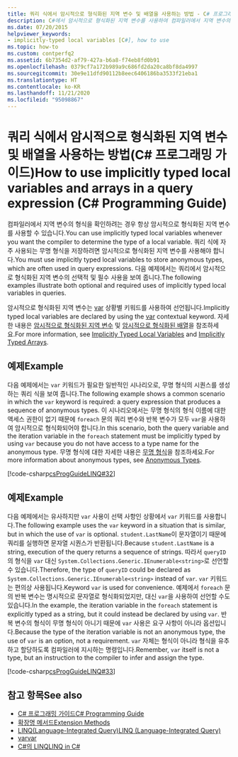 ```yaml
---
title: 쿼리 식에서 암시적으로 형식화된 지역 변수 및 배열을 사용하는 방법 - C# 프로그래밍 가이드
description: C#에서 암시적으로 형식화된 지역 변수를 사용하여 컴파일러에서 지역 변수의 형식을 확인하도록 할 수 있습니다. 반드시 익명 형식을 저장하기 위해 사용해야 합니다.
ms.date: 07/20/2015
helpviewer_keywords:
- implicitly-typed local variables [C#], how to use
ms.topic: how-to
ms.custom: contperfq2
ms.assetid: 6b7354d2-af79-427a-b6a8-f74eb8fd0b91
ms.openlocfilehash: 0379cf7a172b989a9c686fd2da20ca8bf8da4997
ms.sourcegitcommit: 30e9e11dfd90112b8eec6406186ba3533f21eba1
ms.translationtype: HT
ms.contentlocale: ko-KR
ms.lasthandoff: 11/21/2020
ms.locfileid: "95098867"
---
```

# <a name="how-to-use-implicitly-typed-local-variables-and-arrays-in-a-query-expression-c-programming-guide"></a><span data-ttu-id="fb032-104">쿼리 식에서 암시적으로 형식화된 지역 변수 및 배열을 사용하는 방법(C# 프로그래밍 가이드)</span><span class="sxs-lookup"><span data-stu-id="fb032-104">How to use implicitly typed local variables and arrays in a query expression (C# Programming Guide)</span></span>

<span data-ttu-id="fb032-105">컴파일러에서 지역 변수의 형식을 확인하려는 경우 항상 암시적으로 형식화된 지역 변수를 사용할 수 있습니다.</span><span class="sxs-lookup"><span data-stu-id="fb032-105">You can use implicitly typed local variables whenever you want the compiler to determine the type of a local variable.</span></span> <span data-ttu-id="fb032-106">쿼리 식에 자주 사용되는 무명 형식을 저장하려면 암시적으로 형식화된 지역 변수를 사용해야 합니다.</span><span class="sxs-lookup"><span data-stu-id="fb032-106">You must use implicitly typed local variables to store anonymous types, which are often used in query expressions.</span></span> <span data-ttu-id="fb032-107">다음 예제에서는 쿼리에서 암시적으로 형식화된 지역 변수의 선택적 및 필수 사용을 보여 줍니다.</span><span class="sxs-lookup"><span data-stu-id="fb032-107">The following examples illustrate both optional and required uses of implicitly typed local variables in queries.</span></span>  
  
 <span data-ttu-id="fb032-108">암시적으로 형식화된 지역 변수는 [var](../../language-reference/keywords/var.md) 상황별 키워드를 사용하여 선언됩니다.</span><span class="sxs-lookup"><span data-stu-id="fb032-108">Implicitly typed local variables are declared by using the [var](../../language-reference/keywords/var.md) contextual keyword.</span></span> <span data-ttu-id="fb032-109">자세한 내용은 [암시적으로 형식화된 지역 변수](./implicitly-typed-local-variables.md) 및 [암시적으로 형식화된 배열](../arrays/implicitly-typed-arrays.md)을 참조하세요.</span><span class="sxs-lookup"><span data-stu-id="fb032-109">For more information, see [Implicitly Typed Local Variables](./implicitly-typed-local-variables.md) and [Implicitly Typed Arrays](../arrays/implicitly-typed-arrays.md).</span></span>  
  
## <a name="example"></a><span data-ttu-id="fb032-110">예제</span><span class="sxs-lookup"><span data-stu-id="fb032-110">Example</span></span>  

 <span data-ttu-id="fb032-111">다음 예제에서는 `var` 키워드가 필요한 일반적인 시나리오로, 무명 형식의 시퀀스를 생성하는 쿼리 식을 보여 줍니다.</span><span class="sxs-lookup"><span data-stu-id="fb032-111">The following example shows a common scenario in which the `var` keyword is required: a query expression that produces a sequence of anonymous types.</span></span> <span data-ttu-id="fb032-112">이 시나리오에서는 무명 형식의 형식 이름에 대한 액세스 권한이 없기 때문에 `foreach` 문의 쿼리 변수와 반복 변수가 모두 `var`을 사용하여 암시적으로 형식화되어야 합니다.</span><span class="sxs-lookup"><span data-stu-id="fb032-112">In this scenario, both the query variable and the iteration variable in the `foreach` statement must be implicitly typed by using `var` because you do not have access to a type name for the anonymous type.</span></span> <span data-ttu-id="fb032-113">무명 형식에 대한 자세한 내용은 [무명 형식](./anonymous-types.md)을 참조하세요.</span><span class="sxs-lookup"><span data-stu-id="fb032-113">For more information about anonymous types, see [Anonymous Types](./anonymous-types.md).</span></span>  
  
 [!code-csharp[csProgGuideLINQ#32](~/samples/snippets/csharp/VS_Snippets_VBCSharp/csProgGuideLINQ/CS/csRef30LangFeatures_2.cs#32)]  
  
## <a name="example"></a><span data-ttu-id="fb032-114">예제</span><span class="sxs-lookup"><span data-stu-id="fb032-114">Example</span></span>  

 <span data-ttu-id="fb032-115">다음 예제에서는 유사하지만 `var` 사용이 선택 사항인 상황에서 `var` 키워드를 사용합니다.</span><span class="sxs-lookup"><span data-stu-id="fb032-115">The following example uses the `var` keyword in a situation that is similar, but in which the use of `var` is optional.</span></span> <span data-ttu-id="fb032-116">`student.LastName`이 문자열이기 때문에 쿼리를 실행하면 문자열 시퀀스가 반환됩니다.</span><span class="sxs-lookup"><span data-stu-id="fb032-116">Because `student.LastName` is a string, execution of the query returns a sequence of strings.</span></span> <span data-ttu-id="fb032-117">따라서 `queryID`의 형식을 `var` 대신 `System.Collections.Generic.IEnumerable<string>`로 선언할 수 있습니다.</span><span class="sxs-lookup"><span data-stu-id="fb032-117">Therefore, the type of `queryID` could be declared as `System.Collections.Generic.IEnumerable<string>` instead of `var`.</span></span> <span data-ttu-id="fb032-118">`var` 키워드는 편의상 사용됩니다.</span><span class="sxs-lookup"><span data-stu-id="fb032-118">Keyword `var` is used for convenience.</span></span> <span data-ttu-id="fb032-119">예제에서 `foreach` 문의 반복 변수는 명시적으로 문자열로 형식화되었지만, 대신 `var`을 사용하여 선언할 수도 있습니다.</span><span class="sxs-lookup"><span data-stu-id="fb032-119">In the example, the iteration variable in the `foreach` statement is explicitly typed as a string, but it could instead be declared by using `var`.</span></span> <span data-ttu-id="fb032-120">반복 변수의 형식이 무명 형식이 아니기 때문에 `var` 사용은 요구 사항이 아니라 옵션입니다.</span><span class="sxs-lookup"><span data-stu-id="fb032-120">Because the type of the iteration variable is not an anonymous type, the use of `var` is an option, not a requirement.</span></span> <span data-ttu-id="fb032-121">`var` 자체는 형식이 아니라 형식을 유추하고 할당하도록 컴파일러에 지시하는 명령입니다.</span><span class="sxs-lookup"><span data-stu-id="fb032-121">Remember, `var` itself is not a type, but an instruction to the compiler to infer and assign the type.</span></span>  
  
 [!code-csharp[csProgGuideLINQ#33](~/samples/snippets/csharp/VS_Snippets_VBCSharp/csProgGuideLINQ/CS/csRef30LangFeatures_2.cs#33)]  
  
## <a name="see-also"></a><span data-ttu-id="fb032-122">참고 항목</span><span class="sxs-lookup"><span data-stu-id="fb032-122">See also</span></span>

- [<span data-ttu-id="fb032-123">C# 프로그래밍 가이드</span><span class="sxs-lookup"><span data-stu-id="fb032-123">C# Programming Guide</span></span>](../index.md)
- [<span data-ttu-id="fb032-124">확장명 메서드</span><span class="sxs-lookup"><span data-stu-id="fb032-124">Extension Methods</span></span>](./extension-methods.md)
- [<span data-ttu-id="fb032-125">LINQ(Language-Integrated Query)</span><span class="sxs-lookup"><span data-stu-id="fb032-125">LINQ (Language-Integrated Query)</span></span>](../../linq/index.md)
- [<span data-ttu-id="fb032-126">var</span><span class="sxs-lookup"><span data-stu-id="fb032-126">var</span></span>](../../language-reference/keywords/var.md)
- [<span data-ttu-id="fb032-127">C#의 LINQ</span><span class="sxs-lookup"><span data-stu-id="fb032-127">LINQ in C#</span></span>](../../linq/index.md)

